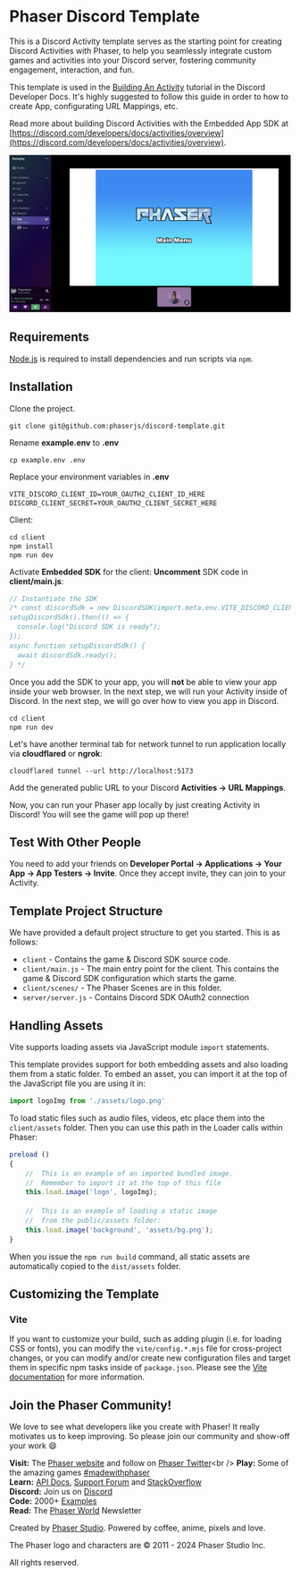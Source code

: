 # Phaser Discord Template
This is a Discord Activity template serves as the starting point for creating Discord Activities with Phaser, to help you seamlessly integrate custom games and activities into your Discord server, fostering community engagement, interaction, and fun.

This template is used in the [Building An Activity](https://discord.com/developers/docs/activities/building-an-activity) tutorial in the Discord Developer Docs. It's highly suggested to follow this guide in order to how to create App, configurating URL Mappings, etc.

Read more about building Discord Activities with the Embedded App SDK at [https://discord.com/developers/docs/activities/overview](https://discord.com/developers/docs/activities/overview).

![screenshot](screenshot.png)

## Requirements

[Node.js](https://nodejs.org) is required to install dependencies and run scripts via `npm`.

## Installation
Clone the project.
```
git clone git@github.com:phaserjs/discord-template.git
```

Rename **example.env** to **.env**
```
cp example.env .env
```

Replace your environment variables in **.env**
```
VITE_DISCORD_CLIENT_ID=YOUR_OAUTH2_CLIENT_ID_HERE
DISCORD_CLIENT_SECRET=YOUR_OAUTH2_CLIENT_SECRET_HERE
```

Client:
```
cd client
npm install
npm run dev
```

Activate **Embedded SDK** for the client:
**Uncomment** SDK code in **client/main.js**:
```js
// Instantiate the SDK
/* const discordSdk = new DiscordSDK(import.meta.env.VITE_DISCORD_CLIENT_ID);
setupDiscordSdk().then(() => {
  console.log("Discord SDK is ready");
});
async function setupDiscordSdk() {
  await discordSdk.ready();
} */
```

Once you add the SDK to your app, you will **not** be able to view your app inside your web browser. In the next step, we will run your Activity inside of Discord. In the next step, we will go over how to view you app in Discord.

```
cd client
npm run dev
```

Let's have another terminal tab for network tunnel to run application locally via **cloudflared** or **ngrok**:
```
cloudflared tunnel --url http://localhost:5173
```

Add the generated public URL to your Discord **Activities -> URL Mappings**.


Now, you can run your Phaser app locally by just creating Activity in Discord! You will see the game will pop up there!


## Test With Other People
You need to add your friends on **Developer Portal -> Applications -> Your App -> App Testers -> Invite**. Once they accept invite, they can join to your Activity.


## Template Project Structure

We have provided a default project structure to get you started. This is as follows:

- `client` - Contains the game & Discord SDK source code.
- `client/main.js` - The main entry point for the client. This contains the game & Discord SDK configuration which starts the game.
- `client/scenes/` - The Phaser Scenes are in this folder.
- `server/server.js` - Contains Discord SDK OAuth2 connection

## Handling Assets

Vite supports loading assets via JavaScript module `import` statements.

This template provides support for both embedding assets and also loading them from a static folder. To embed an asset, you can import it at the top of the JavaScript file you are using it in:

```js
import logoImg from './assets/logo.png'
```

To load static files such as audio files, videos, etc place them into the `client/assets` folder. Then you can use this path in the Loader calls within Phaser:

```js
preload ()
{
    //  This is an example of an imported bundled image.
    //  Remember to import it at the top of this file
    this.load.image('logo', logoImg);

    //  This is an example of loading a static image
    //  from the public/assets folder:
    this.load.image('background', 'assets/bg.png');
}
```

When you issue the `npm run build` command, all static assets are automatically copied to the `dist/assets` folder.

## Customizing the Template

### Vite

If you want to customize your build, such as adding plugin (i.e. for loading CSS or fonts), you can modify the `vite/config.*.mjs` file for cross-project changes, or you can modify and/or create new configuration files and target them in specific npm tasks inside of `package.json`. Please see the [Vite documentation](https://vitejs.dev/) for more information.

## Join the Phaser Community!

We love to see what developers like you create with Phaser! It really motivates us to keep improving. So please join our community and show-off your work 😄

**Visit:** The [Phaser website](https://phaser.io) and follow on [Phaser Twitter](https://twitter.com/phaser_)<br />
**Play:** Some of the amazing games [#madewithphaser](https://twitter.com/search?q=%23madewithphaser&src=typed_query&f=live)<br />
**Learn:** [API Docs](https://newdocs.phaser.io), [Support Forum](https://phaser.discourse.group/) and [StackOverflow](https://stackoverflow.com/questions/tagged/phaser-framework)<br />
**Discord:** Join us on [Discord](https://discord.gg/phaser)<br />
**Code:** 2000+ [Examples](https://labs.phaser.io)<br />
**Read:** The [Phaser World](https://phaser.io/community/newsletter) Newsletter<br />

Created by [Phaser Studio](mailto:support@phaser.io). Powered by coffee, anime, pixels and love.

The Phaser logo and characters are &copy; 2011 - 2024 Phaser Studio Inc.

All rights reserved.
